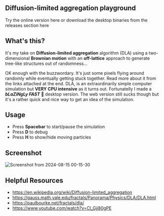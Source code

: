 Diffusion-limited aggregation playground
---------------------------

Try the online version here or download the desktop binaries from the releases section here

## What's this?

It's my take on **Diffusion-limited aggregation** algorithm (DLA) using a two-dimensional **Brownian motion** with an **off-lattice** approach to generate tree-like structures out of randomness...


OK enough with the buzzwordary. It's just some pixels flying around randomly while eventually getting stuck together. Read more about it from the links attached at the end.
DLA, is an extraordinarily simple computer simulation but **VERY CPU intensive** as it turns out. Fortunatelly I made a ***bLaZiNgLy FAST*** 🚀 desktop version. The web version still sucks though but it's a rather quick and nice way to get an idea of the simulation.

## Usage

* Press **Spacebar** to start/pause the simulation
* Press **D** to debug
* Press **H** to show/hide moving particles

## Screenshot

![Screenshot from 2024-08-15 00-15-30](https://github.com/user-attachments/assets/b4c8fac7-35af-4d2b-8e9c-e4e5a5b03a1d)

## Helpful Resources

* https://en.wikipedia.org/wiki/Diffusion-limited_aggregation
* https://gauss.math.yale.edu/fractals/Panorama/Physics/DLA/DLA.html
* https://paulbourke.net/fractals/dla/
* https://www.youtube.com/watch?v=Cl_Gjj80gPE
